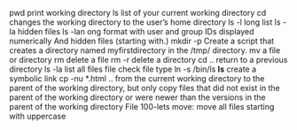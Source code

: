 pwd print working directory
ls list of your current working directory
cd changes the working directory to the user’s home directory
ls -l long list
ls -la  hidden files
ls -lan ong format with user and group IDs displayed numerically And hidden files (starting with.)
mkdir -p Create a script that creates a directory named myfirstdirectory in the /tmp/ directory.
mv a file or directory
rm delete a file
rm -r delete a directory
cd .. return to a previous directory
ls -la list all files
file check file type
ln -s /bin/ls __ls__ create a symbolic link
cp -nu *.html .. from the current working directory to the parent of the working directory, but only copy files that did not exist in the parent of the working directory or were newer than the versions in the parent of the working directory
File 100-lets move: move all files starting with uppercase 

